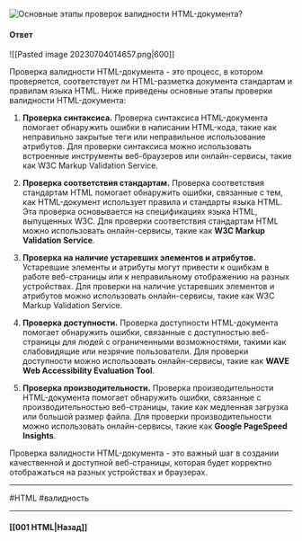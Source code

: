 ![Основные этапы проверок валидности HTML-документа?](https://youtu.be/7TvS0iKR3_c?t=133)

#### Ответ

![[Pasted image 20230704014657.png|600]]

Проверка валидности HTML-документа - это процесс, в котором проверяется, соответствует ли HTML-разметка документа стандартам и правилам языка HTML. Ниже приведены основные этапы проверки валидности HTML-документа:

1. **Проверка синтаксиса.** Проверка синтаксиса HTML-документа помогает обнаружить ошибки в написании HTML-кода, такие как неправильно закрытые теги или неправильное использование атрибутов. Для проверки синтаксиса можно использовать встроенные инструменты веб-браузеров или онлайн-сервисы, такие как W3C Markup Validation Service.
    
2. **Проверка соответствия стандартам.** Проверка соответствия стандартам HTML помогает обнаружить ошибки, связанные с тем, как HTML-документ использует правила и стандарты языка HTML. Эта проверка основывается на спецификациях языка HTML, выпущенных W3C. Для проверки соответствия стандартам HTML можно использовать онлайн-сервисы, такие как **W3C Markup Validation Service**.
    
3. **Проверка на наличие устаревших элементов и атрибутов.** Устаревшие элементы и атрибуты могут привести к ошибкам в работе веб-страницы или к неправильному отображению на разных устройствах. Для проверки на наличие устаревших элементов и атрибутов можно использовать онлайн-сервисы, такие как W3C Markup Validation Service.
    
4. **Проверка доступности.** Проверка доступности HTML-документа помогает обнаружить ошибки, связанные с доступностью веб-страницы для людей с ограниченными возможностями, такими как слабовидящие или незрячие пользователи. Для проверки доступности можно использовать онлайн-сервисы, такие как **WAVE Web Accessibility Evaluation Tool**.
    
5. **Проверка производительности.** Проверка производительности HTML-документа помогает обнаружить ошибки, связанные с производительностью веб-страницы, такие как медленная загрузка или большой размер файла. Для проверки производительности можно использовать онлайн-сервисы, такие как **Google PageSpeed Insights**.
    

Проверка валидности HTML-документа - это важный шаг в создании качественной и доступной веб-страницы, которая будет корректно отображаться на разных устройствах и браузерах.

___
#HTML #валидность 

___

#### [[001 HTML|Назад]]